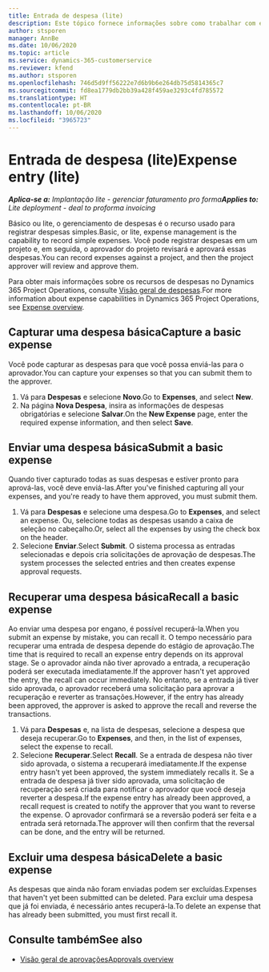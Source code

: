 ```yaml
---
title: Entrada de despesa (lite)
description: Este tópico fornece informações sobre como trabalhar com entrada de despesa em uma implantação lite.
author: stsporen
manager: AnnBe
ms.date: 10/06/2020
ms.topic: article
ms.service: dynamics-365-customerservice
ms.reviewer: kfend
ms.author: stsporen
ms.openlocfilehash: 746d5d9ff56222e7d6b9b6e264db75d5814365c7
ms.sourcegitcommit: fd8ea1779db2bb39a428f459ae3293c4fd785572
ms.translationtype: HT
ms.contentlocale: pt-BR
ms.lasthandoff: 10/06/2020
ms.locfileid: "3965723"
---
```

# <a name="expense-entry-lite"></a><span data-ttu-id="ab327-103">Entrada de despesa (lite)</span><span class="sxs-lookup"><span data-stu-id="ab327-103">Expense entry (lite)</span></span>

<span data-ttu-id="ab327-104">_**Aplica-se a:** Implantação lite - gerenciar faturamento pro forma_</span><span class="sxs-lookup"><span data-stu-id="ab327-104">_**Applies to:** Lite deployment - deal to proforma invoicing_</span></span>

<span data-ttu-id="ab327-105">Básico ou lite, o gerenciamento de despesas é o recurso usado para registrar despesas simples.</span><span class="sxs-lookup"><span data-stu-id="ab327-105">Basic, or lite, expense management is the capability to record simple expenses.</span></span> <span data-ttu-id="ab327-106">Você pode registrar despesas em um projeto e, em seguida, o aprovador do projeto revisará e aprovará essas despesas.</span><span class="sxs-lookup"><span data-stu-id="ab327-106">You can record expenses against a project, and then the project approver will review and approve them.</span></span>

<span data-ttu-id="ab327-107">Para obter mais informações sobre os recursos de despesas no Dynamics 365 Project Operations, consulte [Visão geral de despesas](expense-overview.md).</span><span class="sxs-lookup"><span data-stu-id="ab327-107">For more information about expense capabilities in Dynamics 365 Project Operations, see [Expense overview](expense-overview.md).</span></span>

## <a name="capture-a-basic-expense"></a><span data-ttu-id="ab327-108">Capturar uma despesa básica</span><span class="sxs-lookup"><span data-stu-id="ab327-108">Capture a basic expense</span></span>

<span data-ttu-id="ab327-109">Você pode capturar as despesas para que você possa enviá-las para o aprovador.</span><span class="sxs-lookup"><span data-stu-id="ab327-109">You can capture your expenses so that you can submit them to the approver.</span></span>

1. <span data-ttu-id="ab327-110">Vá para **Despesas** e selecione **Novo**.</span><span class="sxs-lookup"><span data-stu-id="ab327-110">Go to **Expenses**, and select **New**.</span></span>
2. <span data-ttu-id="ab327-111">Na página **Nova Despesa**, insira as informações de despesas obrigatórias e selecione **Salvar**.</span><span class="sxs-lookup"><span data-stu-id="ab327-111">On the **New Expense** page, enter the required expense information, and then select **Save**.</span></span>

## <a name="submit-a-basic-expense"></a><span data-ttu-id="ab327-112">Enviar uma despesa básica</span><span class="sxs-lookup"><span data-stu-id="ab327-112">Submit a basic expense</span></span>

<span data-ttu-id="ab327-113">Quando tiver capturado todas as suas despesas e estiver pronto para aprová-las, você deve enviá-las.</span><span class="sxs-lookup"><span data-stu-id="ab327-113">After you've finished capturing all your expenses, and you're ready to have them approved, you must submit them.</span></span>

1. <span data-ttu-id="ab327-114">Vá para **Despesas** e selecione uma despesa.</span><span class="sxs-lookup"><span data-stu-id="ab327-114">Go to **Expenses**, and select an expense.</span></span> <span data-ttu-id="ab327-115">Ou, selecione todas as despesas usando a caixa de seleção no cabeçalho.</span><span class="sxs-lookup"><span data-stu-id="ab327-115">Or, select all the expenses by using the check box on the header.</span></span>
2. <span data-ttu-id="ab327-116">Selecione **Enviar**.</span><span class="sxs-lookup"><span data-stu-id="ab327-116">Select **Submit**.</span></span> <span data-ttu-id="ab327-117">O sistema processa as entradas selecionadas e depois cria solicitações de aprovação de despesas.</span><span class="sxs-lookup"><span data-stu-id="ab327-117">The system processes the selected entries and then creates expense approval requests.</span></span>

## <a name="recall-a-basic-expense"></a><span data-ttu-id="ab327-118">Recuperar uma despesa básica</span><span class="sxs-lookup"><span data-stu-id="ab327-118">Recall a basic expense</span></span>

<span data-ttu-id="ab327-119">Ao enviar uma despesa por engano, é possível recuperá-la.</span><span class="sxs-lookup"><span data-stu-id="ab327-119">When you submit an expense by mistake, you can recall it.</span></span> <span data-ttu-id="ab327-120">O tempo necessário para recuperar uma entrada de despesa depende do estágio de aprovação.</span><span class="sxs-lookup"><span data-stu-id="ab327-120">The time that is required to recall an expense entry depends on its approval stage.</span></span>  <span data-ttu-id="ab327-121">Se o aprovador ainda não tiver aprovado a entrada, a recuperação poderá ser executada imediatamente.</span><span class="sxs-lookup"><span data-stu-id="ab327-121">If the approver hasn't yet approved the entry, the recall can occur immediately.</span></span> <span data-ttu-id="ab327-122">No entanto, se a entrada já tiver sido aprovada, o aprovador receberá uma solicitação para aprovar a recuperação e reverter as transações.</span><span class="sxs-lookup"><span data-stu-id="ab327-122">However, if the entry has already been approved, the approver is asked to approve the recall and reverse the transactions.</span></span>

1. <span data-ttu-id="ab327-123">Vá para **Despesas** e, na lista de despesas, selecione a despesa que deseja recuperar.</span><span class="sxs-lookup"><span data-stu-id="ab327-123">Go to **Expenses**, and then, in the list of expenses, select the expense to recall.</span></span>
2. <span data-ttu-id="ab327-124">Selecione **Recuperar**.</span><span class="sxs-lookup"><span data-stu-id="ab327-124">Select **Recall**.</span></span> <span data-ttu-id="ab327-125">Se a entrada de despesa não tiver sido aprovada, o sistema a recuperará imediatamente.</span><span class="sxs-lookup"><span data-stu-id="ab327-125">If the expense entry hasn't yet been approved, the system immediately recalls it.</span></span> <span data-ttu-id="ab327-126">Se a entrada de despesa já tiver sido aprovada, uma solicitação de recuperação será criada para notificar o aprovador que você deseja reverter a despesa.</span><span class="sxs-lookup"><span data-stu-id="ab327-126">If the expense entry has already been approved, a recall request is created to notify the approver that you want to reverse the expense.</span></span> <span data-ttu-id="ab327-127">O aprovador confirmará se a reversão poderá ser feita e a entrada será retornada.</span><span class="sxs-lookup"><span data-stu-id="ab327-127">The approver will then confirm that the reversal can be done, and the entry will be returned.</span></span>

## <a name="delete-a-basic-expense"></a><span data-ttu-id="ab327-128">Excluir uma despesa básica</span><span class="sxs-lookup"><span data-stu-id="ab327-128">Delete a basic expense</span></span>

<span data-ttu-id="ab327-129">As despesas que ainda não foram enviadas podem ser excluídas.</span><span class="sxs-lookup"><span data-stu-id="ab327-129">Expenses that haven't yet been submitted can be deleted.</span></span> <span data-ttu-id="ab327-130">Para excluir uma despesa que já foi enviada, é necessário antes recuperá-la.</span><span class="sxs-lookup"><span data-stu-id="ab327-130">To delete an expense that has already been submitted, you must first recall it.</span></span>

## <a name="see-also"></a><span data-ttu-id="ab327-131">Consulte também</span><span class="sxs-lookup"><span data-stu-id="ab327-131">See also</span></span>

- [<span data-ttu-id="ab327-132">Visão geral de aprovações</span><span class="sxs-lookup"><span data-stu-id="ab327-132">Approvals overview</span></span>](../approvals/approvals-overview.md)
